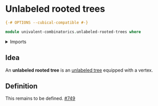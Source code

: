 # Unlabeled rooted trees

```agda
{-# OPTIONS --cubical-compatible #-}

module univalent-combinatorics.unlabeled-rooted-trees where
```

<details><summary>Imports</summary>

```agda

```

</details>

## Idea

An **unlabeled rooted tree** is an
[unlabeled tree](univalent-combinatorics.unlabeled-trees.md) equipped with a
vertex.

## Definition

This remains to be defined.
[#749](https://github.com/UniMath/agda-unimath/issues/749)
